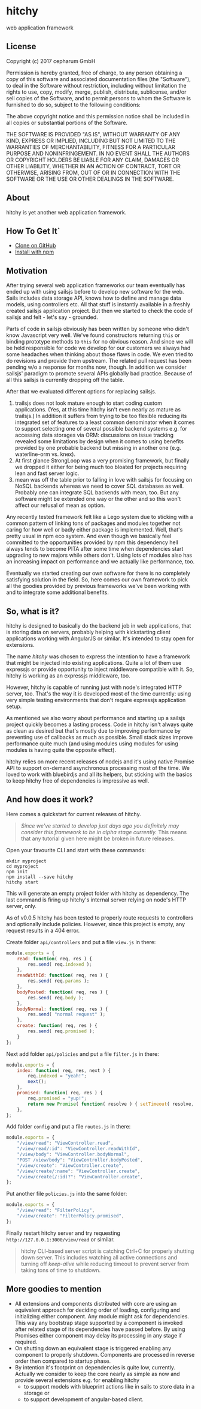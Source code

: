 # hitchy

web application framework

## License

Copyright (c) 2017 cepharum GmbH

Permission is hereby granted, free of charge, to any person obtaining a copy
of this software and associated documentation files (the "Software"), to deal
in the Software without restriction, including without limitation the rights
to use, copy, modify, merge, publish, distribute, sublicense, and/or sell
copies of the Software, and to permit persons to whom the Software is
furnished to do so, subject to the following conditions:

The above copyright notice and this permission notice shall be included in all
copies or substantial portions of the Software.

THE SOFTWARE IS PROVIDED "AS IS", WITHOUT WARRANTY OF ANY KIND, EXPRESS OR
IMPLIED, INCLUDING BUT NOT LIMITED TO THE WARRANTIES OF MERCHANTABILITY,
FITNESS FOR A PARTICULAR PURPOSE AND NONINFRINGEMENT. IN NO EVENT SHALL THE
AUTHORS OR COPYRIGHT HOLDERS BE LIABLE FOR ANY CLAIM, DAMAGES OR OTHER
LIABILITY, WHETHER IN AN ACTION OF CONTRACT, TORT OR OTHERWISE, ARISING FROM,
OUT OF OR IN CONNECTION WITH THE SOFTWARE OR THE USE OR OTHER DEALINGS IN THE
SOFTWARE.

## About

hitchy is yet another web application framework. 

## How To Get It` 

* [Clone on GitHub](https://github.com/hitchyjs/core)
* [Install with npm](https://www.npmjs.com/package/hitchy)

## Motivation

After trying several web application frameworks our team eventually has ended up 
with using sailsjs before to develop new software for the web. Sails includes 
data storage API, knows how to define and manage data models, using controllers 
etc. All that stuff is instantly available in a freshly created sailsjs 
application project. But then we started to check the code of sailsjs and 
felt - let's say - grounded.

Parts of code in sailsjs obviously has been written by someone who didn't know
Javascript very well. We've found constructors returning `this` or binding 
prototype methods to `this` for no obvious reason. And since we will be held
responsible for code we develop for our customers we always had some headaches 
when thinking about those flaws in code. We even tried to do revisions and 
provide them upstream. The related pull request has been pending w/o a response 
for months now, though. In addition we consider sailsjs' paradigm to promote 
several APIs globally bad practice. Because of all this sailsjs is currently 
dropping off the table.

After that we evaluated different options for replacing sailsjs. 
1. trailsjs does not look mature enough to start coding custom applications. 
   (Yes, at this time hitchy isn't even nearly as mature as trailsjs.) In 
   addition it suffers from trying to be too flexible reducing its integrated 
   set of features to a least common denominator when it comes to support 
   selecting one of several possible backend systems e.g. for accessing data 
   storages via ORM: discussions on issue tracking revealed some limitations by 
   design when it comes to using benefits provided by one probable backend but 
   missing in another one (e.g. waterline-orm vs. knex).
2. At first glance StrongLoop was a very promising framework, but finally we 
   dropped it either for being much too bloated for projects requiring lean and 
   fast server logic.
3. mean was off the table prior to falling in love with sailsjs for focusing on 
   NoSQL backends whereas we need to cover SQL databases as well. Probably one 
   can integrate SQL backends with mean, too. But any software might be extended
   one way or the other and so this won't affect our refusal of mean as option.

Any recently tested framework felt like a Lego system due to sticking with a
common pattern of linking tons of packages and modules together not caring for
how well or badly either package is implemented. Well, that's pretty usual in 
npm eco system. And even though we basically feel committed to the opportunities 
provided by npm this dependency hell always tends to become PITA after some time
when dependencies start upgrading to new majors while others don't. Using lots 
of modules also has an increasing impact on performance and we actually like 
performance, too.

Eventually we started creating our own software for there is no completely 
satisfying solution in the field. So, here comes our own framework to pick all 
the goodies provided by previous frameworks we've been working with and to 
integrate some additional benefits.

## So, what is it?

hitchy is designed to basically do the backend job in web applications, that is
storing data on servers, probably helping with kickstarting client applications
working with AngularJS or similar. It's intended to stay open for extensions.

The name _hitchy_ was chosen to express the intention to have a framework that
might be injected into existing applications. Quite a lot of them use expressjs 
or provide opportunity to inject middleware compatible with it. So, hitchy is 
working as an expressjs middleware, too.

However, hitchy is capable of running just with node's integrated HTTP server, 
too. That's the way it is developed most of the time currently: using very 
simple testing environments that don't require expressjs application setup.

As mentioned we also worry about performance and starting up a sailsjs project
quickly becomes a lasting process. Code in hitchy isn't always quite as clean as
desired but that's mostly due to improving performance by preventing use of
callbacks as much as possible. Small stack sizes improve performance quite much 
(and using modules using modules for using modules is having quite the opposite 
effect). 

hitchy relies on more recent releases of nodejs and it's using native Promise 
API to support on-demand asynchronous processing most of the time. We loved to 
work with bluebirdjs and all its helpers, but sticking with the basics to keep 
hitchy free of dependencies is impressive as well.

## And how does it work?

Here comes a quickstart for current releases of hitchy.

> _Since we've started to develop just days ago you definitely may consider this
framework to be in alpha stage currently._ This means that any tutorial given
here might be broken in future releases.

Open your favourite CLI and start with these commands:

```
mkdir myproject
cd myproject
npm init
npm install --save hitchy
hitchy start
```

This will generate an empty project folder with hitchy as dependency. The last
command is firing up hitchy's internal server relying on node's HTTP server,
only.

As of v0.0.5 hitchy has been tested to properly route requests to controllers
and optionally include policies. However, since this project is empty, any
request results in a 404 error.

Create folder `api/controllers` and put a file `view.js` in there:

```javascript
module.exports = {
	read: function( req, res ) {
		res.send( req.indexed );
	},
	readWithId: function( req, res ) {
		res.send( req.params );
	},
	bodyPosted: function( req, res ) {
		res.send( req.body );
	},
	bodyNormal: function( req, res ) {
		res.send( "normal request" );
	},
	create: function( req, res ) {
		res.send( req.promised );
	}
};
```

Next add folder `api/policies` and put a file `filter.js` in there:

```javascript
module.exports = {
	index: function( req, res, next ) {
		req.indexed = "yeah!";
		next();
	},
	promised: function( req, res ) {
		req.promised = "yup!";
		return new Promise( function( resolve ) { setTimeout( resolve, 1000 ); } );
	},
};
```

Add folder `config` and put a file `routes.js` in there:

```javascript
module.exports = {
	"/view/read": "ViewController.read",
	"/view/read/:id": "ViewController.readWithId",
	"/view/body": "ViewController.bodyNormal",
	"POST /view/body": "ViewController.bodyPosted",
	"/view/create": "ViewController.create",
	"/view/create/:name": "ViewController.create",
	"/view/create(/:id)?": "ViewController.create",
};
```

Put another file `policies.js` into the same folder:

```javascript
module.exports = {
	"/view/read": "FilterPolicy",
	"/view/create": "FilterPolicy.promised",
};
```

Finally restart hitchy server and try requesting `http://127.0.0.1:3000/view/read`
or similar.

> hitchy CLI-based server script is catching Ctrl+C for properly shutting down
server. This includes watching all active connections and turning off 
_keep-alive_ while reducing timeout to prevent server from taking tons of time 
to shutdown.

## More goodies to mention

* All extensions and components distributed with core are using an equivalent
approach for deciding order of loading, configuring and initializing either
component. Any module might ask for dependencies. This way any bootstrap stage
supported by a component is invoked after related stage of its dependencies have
passed before. By using Promises either component may delay its processing in
any stage if required.
* On shutting down an equivalent stage is triggered enabling any component to 
properly shutdown. Components are processed in reverse order then compared to 
startup phase.
* By intention it's footprint on dependencies is quite low, currently. Actually
we consider to keep the core nearly as simple as now and provide several
extensions e.g. for enabling hitchy 
  * to support models with blueprint actions like in sails to store data in a 
    storage or 
  * to support development of angular-based client.

